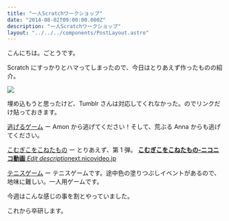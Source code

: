 ```yaml
---
title: "一人Scratchワークショップ"
date: "2014-08-02T09:00:00.000Z"
description: "一人Scratchワークショップ"
layout: "../../../components/PostLayout.astro"
---
```


こんにちは。ごとうです。

Scratch にすっかりとハマってしまったので、今日はとりあえず作ったものの紹介。

![](https://cdn-images-1.medium.com/max/2000/0*b6ALHL-Zo0-7sN3Q.png)

埋め込もうと思ったけど、Tumblr さんは対応してくれなかった。のでリンクだけ貼っておきます。

[逃げるゲーム](http://scratch.mit.edu/projects/25127149/) ー Amon から逃げてください！そして、荒ぶる Anna からも逃げてください。

[こむぎこをこねたもの](http://scratch.mit.edu/projects/25244301/) ー とりあえず、第 1 弾。
[**こむぎこをこねたもの‐ニコニコ動画**
*Edit description*ext.nicovideo.jp](http://ext.nicovideo.jp/thumb/sm22527125)

[テニスゲーム](http://scratch.mit.edu/projects/25248604/) ー テニスゲームです。途中色の塗りつぶしイベントがあるので、地味に難しい。一人用ゲームです。

今週はこんな感じの事を割とやっていました。

これから卒研します。

